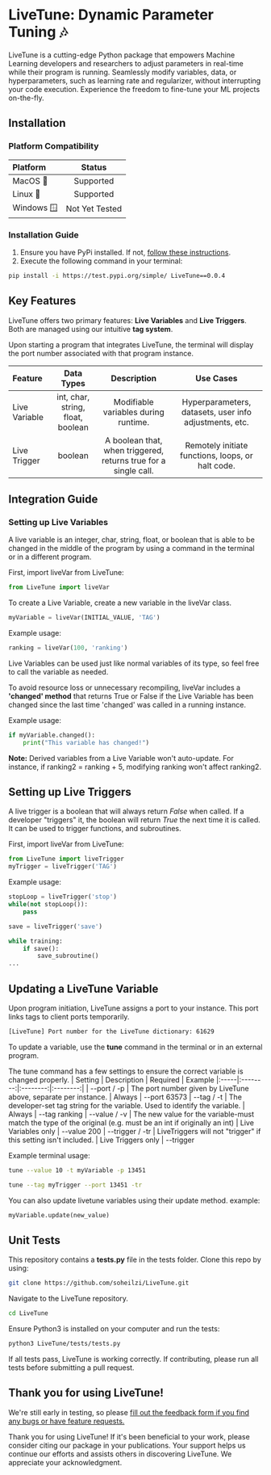 # LiveTune: Dynamic Parameter Tuning 🎶

LiveTune is a cutting-edge Python package that empowers Machine Learning developers and researchers to adjust parameters in real-time while their program is running. Seamlessly modify variables, data, or hyperparameters, such as learning rate and regularizer, without interrupting your code execution. Experience the freedom to fine-tune your ML projects on-the-fly.

## Installation

### Platform Compatibility

| Platform | Status |
|:--------|:------:|
| MacOS 🍎 | Supported |
| Linux 🐧 | Supported |
| Windows 🪟 | Not Yet Tested |

### Installation Guide

1. Ensure you have PyPi installed. If not, [follow these instructions](https://packaging.python.org/en/latest/tutorials/installing-packages/).
2. Execute the following command in your terminal:
```bash
pip install -i https://test.pypi.org/simple/ LiveTune==0.0.4
```

## Key Features

LiveTune offers two primary features: **Live Variables** and **Live Triggers**. Both are managed using our intuitive **tag system**.

Upon starting a program that integrates LiveTune, the terminal will display the port number associated with that program instance.

| Feature | Data Types | Description | Use Cases |
|:-------|:----------:|:-----------:|:---------:|
| Live Variable | int, char, string, float, boolean | Modifiable variables during runtime. | Hyperparameters, datasets, user info adjustments, etc. |
| Live Trigger | boolean | A boolean that, when triggered, returns true for a single call. | Remotely initiate functions, loops, or halt code. |


## Integration Guide

### Setting up Live Variables 
A live variable is an integer, char, string, float, or boolean that is able to be changed in the middle of the program by using a command in the terminal or in a different program.

First, import liveVar from LiveTune:
```python
from LiveTune import liveVar
```

To create a Live Variable, create a new variable in the liveVar class.

```python
myVariable = liveVar(INITIAL_VALUE, 'TAG')
```

Example usage:
```python
ranking = liveVar(100, 'ranking')
```

Live Variables can be used just like normal variables of its type, so feel free to call the variable as needed. 

To avoid resource loss or unnecessary recompiling, liveVar includes a **'changed' method** that returns True or False if the Live Variable has been changed since the last time 'changed' was called in a running instance. 

Example usage:
```python
if myVariable.changed():
    print("This variable has changed!")
```


**Note:** Derived variables from a Live Variable won't auto-update. For instance, if ranking2 = ranking + 5, modifying ranking won't affect ranking2.

## Setting up Live Triggers
A live trigger is a boolean that will always return *False* when called. If a developer "triggers" it, the boolean will return *True* the next time it is called. It can be used to trigger functions, and subroutines. 

First, import liveVar from LiveTune:
```python
from LiveTune import liveTrigger
myTrigger = liveTrigger('TAG')
```

Example usage:
```python
stopLoop = liveTrigger('stop')
while(not stopLoop()):
    pass
```

```python
save = liveTrigger('save')

while training:
    if save():
        save_subroutine()
...
```

## Updating a LiveTune Variable

Upon program initiation, LiveTune assigns a port to your instance. This port links tags to client ports temporarily.
```bash
[LiveTune] Port number for the LiveTune dictionary: 61629
```

To update a variable, use the **tune** command in the terminal or in an external program.


The tune command has a few settings to ensure the correct variable is changed properly.
| Setting | Description | Required | Example
|:-----|:--------:|:--------:|:--------:|
| --port / -p | The port number given by LiveTune above, separate per instance. | Always | --port 63573
| --tag / -t | The developer-set tag string for the variable. Used to identify the variable. | Always | --tag ranking
| --value / -v | The new value for the variable-must match the type of the original (e.g. must be an int if originally an int) | Live Variables only | --value 200
| --trigger / -tr |  LiveTriggers will not "trigger" if this setting isn't included. | Live Triggers only | --trigger

Example terminal usage:
```bash 
tune --value 10 -t myVariable -p 13451
```

```bash 
tune --tag myTrigger --port 13451 -tr
```

You can also update livetune variables using their update method.
example:
```python
myVariable.update(new_value)
```

## Unit Tests

This repository contains a **tests.py** file in the tests folder. Clone this repo by using:
```bash
git clone https://github.com/soheilzi/LiveTune.git
```

Navigate to the LiveTune repository.
```bash
cd LiveTune
```

Ensure Python3 is installed on your computer and run the tests:
```bash
python3 LiveTune/tests/tests.py
```

If all tests pass, LiveTune is working correctly. If contributing, please run all tests before submitting a pull request.


## Thank you for using LiveTune!
We're still early in testing, so please [fill out the feedback form if you find any bugs or have feature requests.](https://docs.google.com/forms/d/e/1FAIpQLSfHbM8Jy8w8EDZu_mEV0pH2qtqn3jplsB45KlmVsj6LORrBQQ/viewform?usp=sf_link)

Thank you for using LiveTune! If it's been beneficial to your work, please consider citing our package in your publications. Your support helps us continue our efforts and assists others in discovering LiveTune. We appreciate your acknowledgment.
